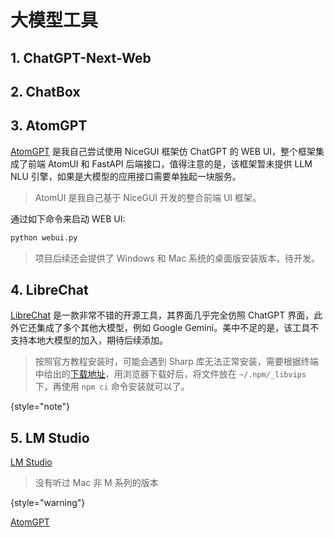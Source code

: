 # 大模型工具

<show-structure depth="2"></show-structure>

## 1. ChatGPT-Next-Web


## 2. ChatBox


## 3. AtomGPT

[AtomGPT](https://github.com/mingminyu/AtomGPT) 是我自己尝试使用 NiceGUI 框架仿 ChatGPT 的 WEB UI，整个框架集成了前端 AtomUI 和 FastAPI 后端接口，值得注意的是，该框架暂未提供 LLM NLU 引擎，如果是大模型的应用接口需要单独起一块服务。

> AtomUI 是我自己基于 NiceGUI 开发的整合前端 UI 框架。

通过如下命令来启动 WEB UI:

```Bash
python webui.py
```

> 项目后续还会提供了 Windows 和 Mac 系统的桌面版安装版本，待开发。

## 4. LibreChat

[LibreChat](https://docs.librechat.ai/index.html) 是一款非常不错的开源工具，其界面几乎完全仿照 ChatGPT 界面，此外它还集成了多个其他大模型，例如 Google Gemini。美中不足的是，该工具不支持本地大模型的加入，期待后续添加。

> 按照官方教程安装时，可能会遇到 Sharp 库无法正常安装，需要根据终端中给出的[下载地址](https://github.com/lovell/sharp-libvips/releases/download/v8.14.5/libvips-8.14.5-darwin-arm64v8.tar.br)，用浏览器下载好后，将文件放在 `~/.npm/_libvips` 下，再使用 `npm ci` 命令安装就可以了。
> 
{style="note"}


## 5. LM Studio

[LM Studio](https://lmstudio.ai)

> 没有听过 Mac 非 M 系列的版本
> 
{style="warning"}



<seealso>
<category ref="ref_github">
    <a href="https://github.com/mingminyu/AtomGPT">AtomGPT</a>
</category>
</seealso>